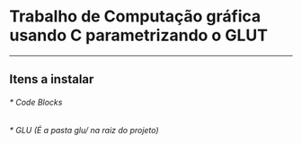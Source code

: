 <h1>Trabalho de Computação gráfica usando C parametrizando o GLUT</h1>
<hr>
<h2> Itens a instalar </h2>
      <h6>* Code Blocks</h6>
      <h6>* GLU (É a pasta glu/ na raiz do projeto)</h6>
